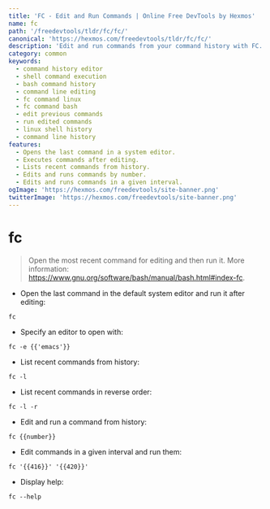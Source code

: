 ```yaml
---
title: 'FC - Edit and Run Commands | Online Free DevTools by Hexmos'
name: fc
path: '/freedevtools/tldr/fc/fc/'
canonical: 'https://hexmos.com/freedevtools/tldr/fc/fc/'
description: 'Edit and run commands from your command history with FC. Quickly modify previous shell commands and execute them in Bash. Free online tool, no registration required.'
category: common
keywords:
  - command history editor
  - shell command execution
  - bash command history
  - command line editing
  - fc command linux
  - fc command bash
  - edit previous commands
  - run edited commands
  - linux shell history
  - command line history
features:
  - Opens the last command in a system editor.
  - Executes commands after editing.
  - Lists recent commands from history.
  - Edits and runs commands by number.
  - Edits and runs commands in a given interval.
ogImage: 'https://hexmos.com/freedevtools/site-banner.png'
twitterImage: 'https://hexmos.com/freedevtools/site-banner.png'
---
```


# fc

> Open the most recent command for editing and then run it.
> More information: <https://www.gnu.org/software/bash/manual/bash.html#index-fc>.

- Open the last command in the default system editor and run it after editing:

`fc`

- Specify an editor to open with:

`fc -e {{'emacs'}}`

- List recent commands from history:

`fc -l`

- List recent commands in reverse order:

`fc -l -r`

- Edit and run a command from history:

`fc {{number}}`

- Edit commands in a given interval and run them:

`fc '{{416}}' '{{420}}'`

- Display help:

`fc --help`
